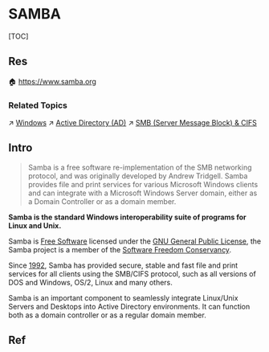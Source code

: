 # SAMBA

[TOC]



## Res
🏠 https://www.samba.org


### Related Topics
↗ [Windows](../../../Microsoft%20Operating%20Systems/Windows/Windows.md)
↗ [Active Directory (AD)](../../../../🍕%20Computer%20Storage%20&%20Database%20Systems/Database%20Systems/Directory%20Services/Active%20Directory%20(AD)/Active%20Directory%20(AD).md)
↗ [SMB (Server Message Block) & CIFS](../../../../🏎️%20Computer%20Networking%20and%20Communication/📌%20Computer%20Networking%20Basics%20(Protocol%20Part)/0x01%20Application%20Layer/NAS%20(Network-Attached%20Storage)%20Protocols/SMB%20(Server%20Message%20Block)%20&%20CIFS/SMB%20(Server%20Message%20Block)%20&%20CIFS.md)



## Intro
> Samba is a free software re-implementation of the SMB networking protocol, and was originally developed by Andrew Tridgell. Samba provides file and print services for various Microsoft Windows clients and can integrate with a Microsoft Windows Server domain, either as a Domain Controller or as a domain member.

**Samba is the standard Windows interoperability suite of programs for Linux and Unix.**

Samba is [Free Software](https://www.gnu.org/philosophy/free-sw.html) licensed under the [GNU General Public License](https://www.samba.org/samba/docs/GPL.html), the Samba project is a member of the [Software Freedom Conservancy](https://www.sfconservancy.org/).

Since [1992](https://www.samba.org/samba/docs/10years.html), Samba has provided secure, stable and fast file and print services for all clients using the SMB/CIFS protocol, such as all versions of DOS and Windows, OS/2, Linux and many others.

Samba is an important component to seamlessly integrate Linux/Unix Servers and Desktops into Active Directory environments. It can function both as a domain controller or as a regular domain member.



## Ref
